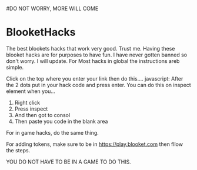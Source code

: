 #DO NOT WORRY, MORE WILL COME
# BlooketHacks




The best blookets hacks that work very good. Trust me.
Having these blooket hacks are for purposes to have fun. I have never gotten banned so don't worry. I will update. For Most hacks in global the instructions areb simple. 

Click on the top where you enter your link then do this....      javascript:
After the 2 dots put in your hack code and press enter. 
You can do this on inspect element when you...

1. Right click
2. Press inspect
3. And then got to consol
4. Then paste you code in the blank area


For in game hacks, do the same thing. 

For adding tokens, make sure to be in https://play.blooket.com then fllow the steps. 

YOU DO NOT HAVE TO BE IN A GAME TO DO THIS.
